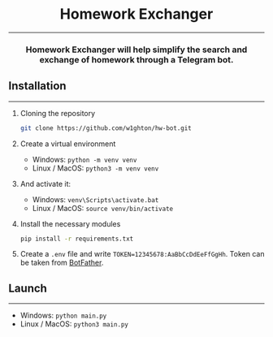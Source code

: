 <h1 align="center">Homework Exchanger</h1>

<hr>

<h3 align="center">Homework Exchanger will help simplify the search and exchange of homework through a Telegram bot.</h3>
<h2>Installation</h2>

<hr>

1. Cloning the repository
    
    ```bash
    git clone https://github.com/w1ghton/hw-bot.git
    ```

2. Create a virtual environment 
    
   - Windows: `python -m venv venv`
   - Linux / MacOS: `python3 -m venv venv`

3. And activate it:
   - Windows: `venv\Scripts\activate.bat`
   - Linux / MacOS: `source venv/bin/activate`

4. Install the necessary modules 
    
    ```bash
    pip install -r requirements.txt
    ```

5. Create a `.env` file and write `TOKEN=12345678:AaBbCcDdEeFfGgHh`. Token can be taken from 
[BotFather](https://t.me/BotFather).

<h2>Launch</h2>

<hr>

- Windows: `python main.py`
- Linux / MacOS: `python3 main.py`
